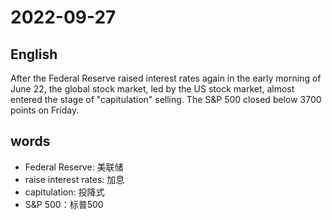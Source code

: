 # 2022-09-27 

## English
After the Federal Reserve raised interest rates again in the early morning of June 22,
the global stock market, led by the US stock market, almost entered the stage of 
"capitulation" selling. The S&P 500 closed below 3700 points on Friday.


## words
* Federal Reserve: 美联储
* raise interest rates: 加息
* capitulation: 投降式
* S&P 500：标普500
